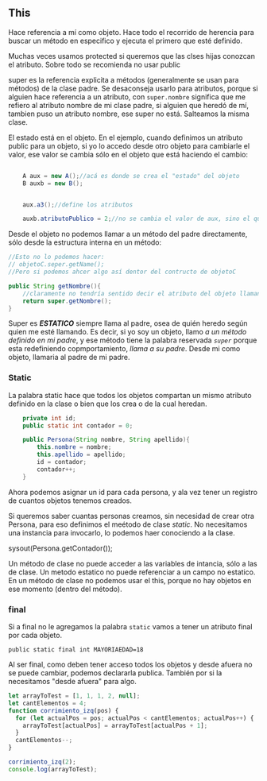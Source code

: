 ## This
Hace referencia a mí como objeto. Hace todo el recorrido de herencia para buscar un método en especifico y ejecuta el primero que esté definido.

Muchas veces usamos protected si queremos que las clses hijas conozcan el atributo. Sobre todo se recomienda no usar public



super es la referencia explicita a métodos (generalmente se usan para métodos) de la clase padre. Se desaconseja usarlo para atributos, porque si alguien hace referencia a un atributo, con `super.nombre` significa que me refiero al atributo nombre de mi clase padre, si alguien que heredó de mí, tambien puso un atributo nombre, ese super no está. Salteamos la misma clase. 

El estado está en el objeto. En el ejemplo, cuando definimos un atributo public para un objeto, si yo lo accedo desde otro objeto para cambiarle el valor, ese valor se cambia sólo en el objeto que está haciendo el cambio:

```java

    A aux = new A();//acá es donde se crea el "estado" del objeto
    B auxb = new B();


    aux.a3();//define los atributos

    auxb.atributoPublico = 2;//no se cambia el valor de aux, sino el que está en auxb
```



Desde el objeto no podemos llamar a un método del padre directamente, sólo desde la estructura interna en un método: 

```java
//Esto no lo podemos hacer:
// objetoC.seper.getName();
//Pero si podemos ahcer algo así dentor del contructo de objetoC

public String getNombre(){
    //claramente no tendría sentido decir el atributo del objeto llamando al getAtributo del padre, es  sólo un ejemplo, super generalmente se utiliza para sobreescribir el coportamiento pre definido en la clase de la cual heredamos
    return super.getNombre();
}

```


Super es ***ESTATICO*** siempre llama al padre, osea de quién heredo según quien me esté llamando. Es decir, si yo soy un objeto, llamo *a un método definido en mi padre*, y ese método tiene la palabra reservada *`super`* porque esta redefiniendo copmportamiento, *llama a su padre*. Desde mi como objeto, llamaria al padre de mi padre.


### Static

La palabra static  hace que todos los objetos compartan un mismo atributo definido en la clase o bien que los crea o de la cual heredan. 

```java
    private int id;
    public static int contador = 0;

    public Persona(String nombre, String apellido){
        this.nombre = nombre;
        this.apellido = apellido;
        id = contador;
        contador++;
    }

```
Ahora podemos asignar un id para cada persona, y ala vez tener un registro de cuantos objetos tenemos creados. 


Si queremos saber cuantas personas creamos, sin necesidad de crear otra Persona, para eso definimos el meétodo de clase *static*. No necesitamos una instancia para invocarlo, lo podemos haer conociendo a la clase.

sysout(Persona.getContador());

Un método de clase no puede acceder a las variables de intancia, sólo a las de clase. Un metodo estatico no puede referenciar a un campo no estatico. En un método de clase no podemos usar el this, porque no hay objetos en ese momento (dentro del método).


### final

Si a final no le agregamos la palabra `static` vamos a tener un atributo final por cada objeto. 

`public static final int MAYORIAEDAD=18`

Al ser final, como deben tener acceso todos los objetos y desde afuera no se puede cambiar, podemos declararla publica. También por si la necesitamos "desde afuera" para algo.
<!--52:22-->

```javascript
let arrayToTest = [1, 1, 1, 2, null];
let cantElementos = 4;
function corrimiento_izq(pos) {
  for (let actualPos = pos; actualPos < cantElementos; actualPos++) {
    arrayToTest[actualPos] = arrayToTest[actualPos + 1];
  }
  cantElementos--;
}

corrimiento_izq(2);
console.log(arrayToTest);

```